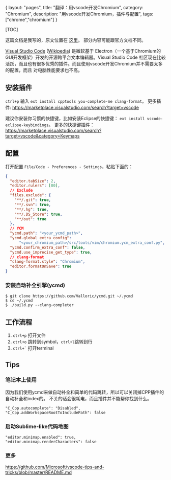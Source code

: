 {
layout: "pages",
title: "翻译：用vscode开发Chromium",
category: "Chromium",
description: "用vscode开发Chromium，插件与配置",
tags: ["chrome","chromium"]
}

[TOC]

这篇文档是我写的，原文位置在
[这里](https://chromium.googlesource.com/chromium/src/+/master/docs/vscode.md)。
部分内容可能跟官方文档不同。

[Visual Studio Code](http://code.visualstudio.com/)
([Wikipedia](https://en.wikipedia.org/wiki/Visual_Studio_Code)) 是微软基于
Electron（一个基于Chromium的GUI开发框架）开发的开源跨平台文本编辑器。Visual Studio Code
社区现在比较活跃，而且也有很多优秀的插件。而且使用vscode开发Chromium并不需要太多的配置，而且
对电脑性能要求也不高。

## 安装插件

`ctrl+p` 输入 `ext install cpptools you-complete-me clang-format`。 
更多插件: https://marketplace.visualstudio.com/search?target=vscode

建议你安装你习惯的快捷键，比如安装Eclipse的快捷键：
`ext install vscode-eclipse-keybindings`。
更多的快捷键插件：https://marketplace.visualstudio.com/search?target=vscode&category=Keymaps

## 配置

打开配置 `File/Code - Preferences - Settings`，粘贴下面的：

```json
{
  "editor.tabSize": 2,
  "editor.rulers": [80],
  // Exclude
  "files.exclude": {
    "**/.git": true,
    "**/.svn": true,
    "**/.hg": true,
    "**/.DS_Store": true,
    "**/out": true
  },
  // YCM
  "ycmd.path": "<your_ycmd_path>",
  "ycmd.global_extra_config": 
      "<your_chromium_path>/src/tools/vim/chromium.ycm_extra_conf.py",
  "ycmd.confirm_extra_conf": false,
  "ycmd.use_imprecise_get_type": true,
  // clang-format
  "clang-format.style": "Chromium",
  "editor.formatOnSave": true
}
```

### 安装自动补全引擎(ycmd)

```
$ git clone https://github.com/Valloric/ycmd.git ~/.ycmd
$ cd ~/.ycmd
$ ./build.py --clang-completer
```

## 工作流程

1. `ctrl+p` 打开文件
2. `ctrl+o` 跳转到symbol，`ctrl+l`跳转到行
3. <code>ctrl+`</code> 打开terminal

## Tips

### 笔记本上使用

因为我们使用ycmd来做自动补全和简单的代码跳转，所以可以关闭掉CPP插件的自动补全和index的。
不关的话会很耗电，而且插件并不能帮你找到什么。

```
"C_Cpp.autocomplete": "Disabled",
"C_Cpp.addWorkspaceRootToIncludePath": false
```

### 启动Sublime-like代码地图

```
"editor.minimap.enabled": true,
"editor.minimap.renderCharacters": false
```

### 更多

https://github.com/Microsoft/vscode-tips-and-tricks/blob/master/README.md